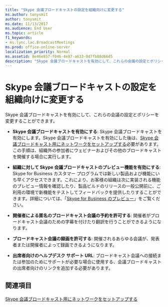 ```yaml
---
title: "Skype 会議ブロードキャストの設定を組織向けに変更する"
ms.author: tonysmit
author: tonysmit
ms.date: 11/13/2017
ms.audience: End User
ms.topic: article
f1_keywords:
- ms.lync.lac.BroadcastMeetings
ms.prod: office-online-server
localization_priority: Normal
ms.assetid: 8e46e857-f046-4e87-a633-0d7fb88d66d5
description: "Skype 会議ブロードキャストを有効にして、これらの会議の設定とポリシーを変更することができます。"
---
```


# Skype 会議ブロードキャストの設定を組織向けに変更する

Skype 会議ブロードキャストを有効にして、これらの会議の設定とポリシーを変更することができます。
  
- **Skype 会議ブロードキャストを有効にする**: Skype 会議ブロードキャストを有効にします。Skype 会議ブロードキャストを有効にした後は、[Skype 会議ブロードキャスト用にネットワークをセットアップする](set-up-your-network-for-skype-meeting-broadcast.md)必要があります。この手順は、組織外の参加者にウェビナーおよびその他のブロードキャストを開催する場合に実行します。
    
- **組織に対して Skype 会議ブロードキャストのプレビュー機能を有効にする**: Skype for Business カスタマー プログラムでは新しい製品および機能にいち早くアクセスできます。これにより、お客様の組織は次に実装される機能のプレビュー情報を確認したり、製品ビルドのリリースの一般公開前に、ご利用の環境で新機能をテストしてフィードバックを提供したりすることができます。詳細については、「[Skype for Business のプレビュー]()」をご覧ください。[](https://www.skypepreview.com/)
    
- **開催者による匿名のブロードキャスト会議の予約を許可する**: 開催者がブロードキャスト会議のための字幕を付けたり翻訳を行うことができるようになります。
    
- **ブロードキャスト会議の録画を許可する**: 開催されるあらゆる会議が、発表者または開催者によって録画できるようになります。
    
- **出席者向けのヘルプデスク サポート URL**: ブロードキャスト会議への接続または参加のためにサポートが必要な場合に使用する、会議ブロードキャストの出席者向けのリンクを追加する必要があります。
    
## 関連項目

#### 

[Skype 会議ブロードキャスト用にネットワークをセットアップする](set-up-your-network-for-skype-meeting-broadcast.md)

